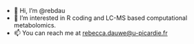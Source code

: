 - 👋 Hi, I’m @rebdau
- 👀 I’m interested in R coding and LC-MS based computational metabolomics.
- 📫 You can reach me at rebecca.dauwe@u-picardie.fr

<!---
rebdau/rebdau is a ✨ special ✨ repository because its `README.md` (this file) appears on your GitHub profile.
You can click the Preview link to take a look at your changes.
--->
